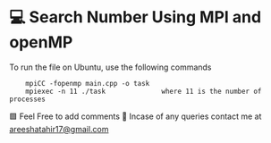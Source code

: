 # 💻 Search Number Using MPI and openMP
To run the file on Ubuntu, use the following commands

        mpiCC -fopenmp main.cpp -o task
        mpiexec -n 11 ./task              where 11 is the number of processes

🟩 Feel Free to add comments
📧 Incase of any queries contact me at areeshatahir17@gmail.com
